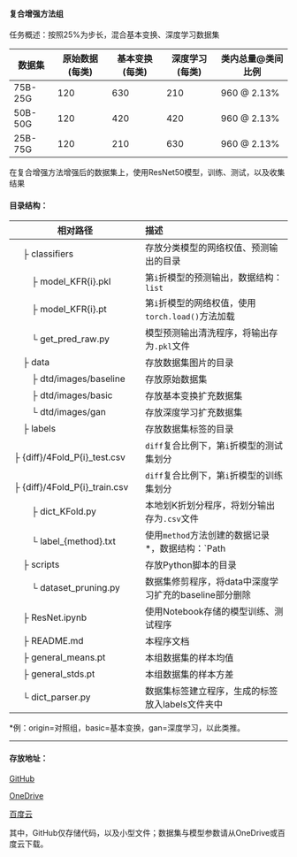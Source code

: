 #### 复合增强方法组
任务概述：按照25%为步长，混合基本变换、深度学习数据集

| 数据集  | 原始数据(每类) | 基本变换(每类) | 深度学习(每类) | 类内总量@类间比例 |
| ------- | -------------- | -------------- | -------------- | ----------------- |
| 75B-25G | 120            | 630            | 210            | 960 @ 2.13%       |
| 50B-50G | 120            | 420            | 420            | 960 @ 2.13%       |
| 25B-75G | 120            | 210            | 630            | 960 @ 2.13%       |

在复合增强方法增强后的数据集上，使用ResNet50模型，训练、测试，以及收集结果

#### 目录结构：

| 相对路径                                                     | 描述                                                        |
| ------------------------------------------------------------ | :---------------------------------------------------------- |
| &ensp;&ensp;&boxvr;&nbsp;classifiers                         | 存放分类模型的网络权值、预测输出的目录                      |
| &ensp;&ensp;&ensp;&ensp;&boxvr;&nbsp;model_KFR{i}.pkl        | 第`i`折模型的预测输出，数据结构：`list`                     |
| &ensp;&ensp;&ensp;&ensp;&boxvr;&nbsp;model_KFR{i}.pt         | 第`i`折模型的网络权值，使用`torch.load()`方法加载           |
| &ensp;&ensp;&ensp;&ensp;&boxur;&nbsp;get_pred_raw.py         | 模型预测输出清洗程序，将输出存为`.pkl`文件                  |
| &ensp;&ensp;&boxvr;&nbsp;data                                | 存放数据集图片的目录                                        |
| &ensp;&ensp;&ensp;&ensp;&boxvr;&nbsp;dtd/images/baseline     | 存放原始数据集                                              |
| &ensp;&ensp;&ensp;&ensp;&boxvr;&nbsp;dtd/images/basic        | 存放基本变换扩充数据集                                      |
| &ensp;&ensp;&ensp;&ensp;&boxur;&nbsp;dtd/images/gan          | 存放深度学习扩充数据集                                      |
| &ensp;&ensp;&boxvr;&nbsp;labels                              | 存放数据集标签的目录                                        |
| &ensp;&ensp;&ensp;&ensp;&boxvr;&nbsp;{diff}/4Fold_P{i}_test.csv | `diff`复合比例下，第`i`折模型的测试集划分                   |
| &ensp;&ensp;&ensp;&ensp;&boxvr;&nbsp;{diff}/4Fold_P{i}_train.csv | `diff`复合比例下，第`i`折模型的训练集划分                   |
| &ensp;&ensp;&ensp;&ensp;&boxvr;&nbsp;dict_KFold.py           | 本地划K折划分程序，将划分输出存为`.csv`文件                 |
| &ensp;&ensp;&ensp;&ensp;&boxur;&nbsp;label_{method}.txt      | 使用`method`方法创建的数据记录\*，数据结构：`Path |Label`。 |
| &ensp;&ensp;&boxvr;&nbsp;scripts                             | 存放Python脚本的目录                                        |
| &ensp;&ensp;&ensp;&ensp;&boxur;&nbsp;dataset_pruning.py      | 数据集修剪程序，将data中深度学习扩充的baseline部分删除      |
| &ensp;&ensp;&boxvr;&nbsp;ResNet.ipynb                        | 使用Notebook存储的模型训练、测试程序                        |
| &ensp;&ensp;&boxvr;&nbsp;README.md                           | 本程序文档                                                  |
| &ensp;&ensp;&boxvr;&nbsp;general_means.pt                    | 本组数据集的样本均值                                        |
| &ensp;&ensp;&boxvr;&nbsp;general_stds.pt                     | 本组数据集的样本方差                                        |
| &ensp;&ensp;&boxur;&nbsp;dict_parser.py                      | 数据集标签建立程序，生成的标签放入labels文件夹中            |

\*例：origin=对照组，basic=基本变换，gan=深度学习，以此类推。

* * *
#### 存放地址：

[GitHub](https://github.com/Voychek1024/Graduation_Project)

[OneDrive](https://1drv.ms/u/s!Ak7i9eRLkHfRg499frRiI75vpPOeJw?e=UGpf9j)

[百度云](https://pan.baidu.com/s/1vHsv6fgeg1ddkgrEmm2wZg?pwd=quwc)

其中，GitHub仅存储代码，以及小型文件；数据集与模型参数请从OneDrive或百度云下载。